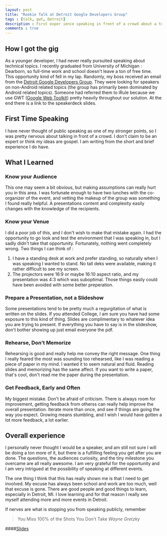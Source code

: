 ```yaml
---
layout: post
title: "Rookie Talk at Detroit Google Developers Group"
tags : [talk, gwt, Detroit]
description : First exper ience speaking in front of a crowd about a techincal topic (Google Web Toolkit).
comments : true
---
```


## How I got the gig
As a younger developer, I had never really pursuited speaking about technical topics.  I recently graduated from University of Michigan : Dearborn, so full-time work and school doesn't leave a ton of free time.  This opportunity kind of fell in my lap.  Randomly, my boss received an email from the [Detroit Google Developers Group](http://www.meetup.com/Detroit-Google-Developers-Group/).  They were looking for speakers on non-Android related topics (the group has primarily been dominated by Android related topics).  Someone had referred them to iRule because we use GWT ([Google Web Toolkit](http://gwtproject.org)) pretty heavily throughout our solution.  At the end there is a link to the speakerdeck slides.

## First Time Speaking
I have never thought of public speaking as one of my stronger points, so I was pretty nervous about talking in front of a crowd.  I don't claim to be an expert or think my ideas are gospel.  I am writing from the short and brief experience I do have.

## What I Learned
### Know your Audience
This one may seem a bit obvious, but making assumptions can really hurt you in this area.  I was fortunate enough to have two lunches with the co-organizer of the event, and vetting the makeup of the group was something I found really helpful.  A presentations content and complexity easily changes with the knowledge of the recipients.

### Know your Venue
I did a poor job of this, and I don't wish to make that mistake again.  I had the opportunity to go look and test the environment that I was speaking in, but I sadly didn't take that opportunity.  Fortunately, nothing went completely wrong.  Two things I can think of :
1. I have a standing desk at work and prefer standing, so naturally when I was speaking I wanted to stand.  No tall deks were available, making it rather difficult to see my screen.
2. The projectors were 16:9 or maybe 16:10 aspect ratio, and my presentation was 4:3 which was suboptimal.  Those things easily could have been avoided with some better preperation.

### Prepare a Presentation, not a Slideshow
Some presentations tend to be pretty much a regurgitation of what is written on the slides.  If you attended College, I am sure you have had some exposure to this kind of thing.  Slides are complimentary to whatever idea you are trying to present.  If everything you have to say is in the slideshow, don't bother showing up just email everyone the pdf.

### Rehearse, Don't Memorize
Rehearsing is good and really help me convey the right message.  One thing I really feared the most was sounding too rehearsed, like I was reading a piece of paper in my mind.  I wanted it to seem natural and fluid.  Reading slides and memorizing has the same affect. If you want to write a paper, that's cool, don't read me the paper during the presentation.

### Get Feedback, Early and Often
My biggest mistake.  Don't be afraid of criticism.  There is always room for improvement, getting feedback from otherss can really help improve the overall presentation.  Iterate more than once, and see if things are going the way you expect.  Growing means stumbling, and I wish I would have gotten a lot more feedback, a lot earlier.

## Overall experience
I personally never thought I would be a speaker, and am still not sure I will be doing a ton more of it, but there is a fulfilling feeling you get after you are done.  The questions, the audiences curiosity, and the tiny milestone you overcame are all really awesome.  I am very grateful for the opportunity and I am very intrigued at the possibility of speaking at different events.

The one thing I think that this has really shown me is that I need to get involved.  My excuse has always been school and work are too much, well that excuse is gone.  There are good people and good things to learn, especially in Detroit, MI.  I love learning and for that reason I really see myself attending more and more events in Detroit.

If nerves are what is stopping you from speaking publicly, remember

> You Miss 100% of the Shots You Don't Take <cite>Wayne Gretzky</cite>

####[Slides](https://speakerdeck.com/aaboyd/google-web-toolkit-in-practice)
